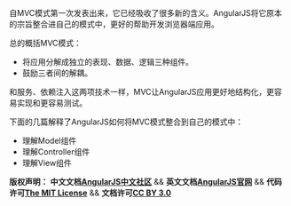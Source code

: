 自MVC模式第一次发表出来，它已经吸收了很多新的含义。AngularJS将它原本的宗旨整合进自己的模式中，更好的帮助开发浏览器端应用。

总的概括MVC模式：

*  将应用分解成独立的表现、数据、逻辑三种组件。
*  鼓励三者间的解耦。

和服务、依赖注入这两项技术一样，MVC让AngularJS应用更好地结构化，更容易实现和更容易测试。

下面的几篇解释了AngularJS如何将MVC模式整合到自己的模式中：

*  理解Model组件
*  理解Controller组件
*  理解View组件


<span class="doc-copyright">**版权声明：** **中文文档[AngularJS中文社区][]** && **英文文档[AngularJS官网][]** && **代码许可[The MIT License][]** && **文档许可[CC BY 3.0][]**</span>

 [AngularJS中文社区]: http://angularjs.cn/
 [AngularJS官网]: http://angularjs.org/
 [The MIT License]: http://baike.baidu.com/view/3159946.htm
 [CC BY 3.0]: http://creativecommons.org/licenses/by/3.0/deed.zh